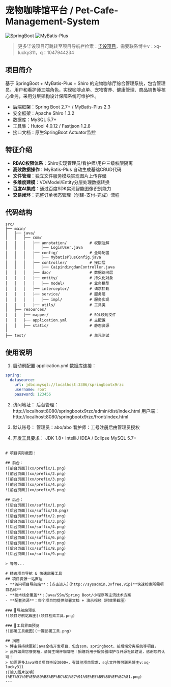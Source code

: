 # 宠物咖啡馆平台 / Pet-Cafe-Management-System

![SpringBoot](https://spring.io/projects/spring-boot)
![MyBatis-Plus](https://baomidou.com)

> 更多毕设项目可跳转至项目导航栏检索：[毕设项目](http://sysadmin.3vfree.vip)，需要联系博主v：xq-lucky311，q：1047944234

## 项目简介  
基于 SpringBoot + MyBatis-Plus + Shiro 的宠物咖啡厅综合管理系统，包含管理员、用户和看护师三端角色，实现咖啡点单、宠物寄养、健康管理、商品销售等核心业务，采用分层架构设计保障系统可维护性。

  
- 后端框架：Spring Boot 2.7+ / MyBatis-Plus 2.3  
- 安全框架：Apache Shiro 1.3.2  
- 数据库：MySQL 5.7+  
- 工具集：Hutool 4.0.12 / Fastjson 1.2.8  
- 接口文档：原生SpringBoot Actuator监控  

## 特征介绍  
- **RBAC权限体系**：Shiro实现管理员/看护师/用户三级权限隔离  
- **高效数据操作**：MyBatis-Plus 自动生成基础CRUD代码  
- **文件管理**：独立文件服务模块实现图片上传存储  
- **多维度建模**：VO/Model/Entity分层处理数据转换  
- **百度AI集成**：通过百度SDK实现智能图像识别能力  
- **交易闭环**：完整订单状态管理（创建-支付-完成）流程  

## 代码结构
```
src/
├── main/
│   ├── java/
│   │   ├── com/
│   │   │   ├── annotation/          # 权限注解
│   │   │   │   ├── LoginUser.java
│   │   │   ├── config/              # 全局配置
│   │   │   │   ├── MybatisPlusConfig.java  
│   │   │   ├── controller/          # 接口层
│   │   │   │   ├── CaipindingdanController.java
│   │   │   ├── dao/                 # 数据访问层
│   │   │   ├── entity/              # 持久化对象
│   │   │   │   ├── model/           # 业务模型
│   │   │   ├── interceptor/         # 请求拦截
│   │   │   ├── service/             # 服务层
│   │   │   │   ├── impl/            # 服务实现
│   │   │   ├── utils/               # 工具类
│   ├── resources/
│   │   ├── mapper/                  # SQL映射文件
│   │   ├── application.yml          # 主配置
│   │   ├── static/                  # 静态资源
│
├── test/                            # 单元测试
```
## 使用说明
1. 启动前配置 application.yml 数据库连接：
```yaml
spring:
  datasource:
    url: jdbc:mysql://localhost:3306/springbootx9rzc
    username: root
    password: 123456
```

2. 访问地址：
后台管理：http://localhost:8080/springbootx9rzc/admin/dist/index.html
用户端：http://localhost:8080/springbootx9rzc/front/index.html

3. 默认账号：
管理员：abo/abo
看护师：工号注册后由管理员授权

4. 开发工具要求：
JDK 1.8+
IntelliJ IDEA / Eclipse
MySQL 5.7+
```

# 项目实际截图：

## 前台：
![前台页面](xx/prefix/1.png)
![前台页面](xx/prefix/2.png)
![前台页面](xx/prefix/3.png)
![前台页面](xx/prefix/4.png)
![前台页面](xx/prefix/5.png)

## 后台：
![后台页面](xx/suffix/1.png)
![后台页面](xx/suffix/10.png)
![后台页面](xx/suffix/2.png)
![后台页面](xx/suffix/3.png)
![后台页面](xx/suffix/4.png)
![后台页面](xx/suffix/5.png)
![后台页面](xx/suffix/6.png)
![后台页面](xx/suffix/7.png)
![后台页面](xx/suffix/8.png)
![后台页面](xx/suffix/9.png)

> 等等...

# 精选项目导航 & 快速部署工具
## 项目资源一站直达
- ​**访问项目导航站**：[点击进入](http://sysadmin.3vfree.vip)**快速检索所需项目名称**
- ​**技术栈全覆盖**：Java/SSm/Spring Boot/小程序等主流技术方案
- ​**配套资源**：每个项目均提供部署文档 + 演示视频（附效果截图）

### ▌导航站预览
![项目导航站截图](项目检索工具.png)

### ▌工具界面预览
![部署工具截图](一键部署工具.png)

## 捐赠
> 博主将持续更新Java全栈开发项目，包含ssm，springboot，前后端分离系统等项目。
> 此外如果您够宽裕，请博主喝杯咖啡吧！捐赠将用于服务器维护与开源社区建设，感谢您的认可！
> 如需更多Java相关项目毕设3000+，有其他项目需求，sql文件等可联系博主v:xq-lucky311
![输入图片说明](%E7%91%9E%E5%B9%B8%EF%BC%81%E7%91%9E%E5%B9%B8%EF%BC%81.png)
---